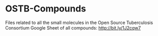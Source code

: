 # OSTB-Compounds
Files related to all the small molecules in the Open Source Tuberculosis Consortium
Google Sheet of all compounds: http://bit.ly/1J2cqw7
